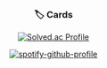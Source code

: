 <h3 align="center">🏷️ Cards</h3>

<div align="center">
  
  [![Solved.ac Profile](http://mazassumnida.wtf/api/generate_badge?boj=minjun0723)](https://solved.ac/minjun0723)

  [![spotify-github-profile](https://spotify-github-profile.kittinanx.com/api/view?uid=31ik3cryjtvme65hj3pwzqodledi&cover_image=true&theme=compact&show_offline=false&background_color=121212&interchange=false)](https://github.com/kittinan/spotify-github-profile)
</div>



<!--
**caaaden/caaaden** is a ✨ _special_ ✨ repository because its `README.md` (this file) appears on your GitHub profile.

Here are some ideas to get you started:

- 🔭 I’m currently working on ...
- 🌱 I’m currently learning ...
- 👯 I’m looking to collaborate on ...
- 🤔 I’m looking for help with ...
- 💬 Ask me about ...
- 📫 How to reach me: ...
- 😄 Pronouns: ...
- ⚡ Fun fact: ...
-->
